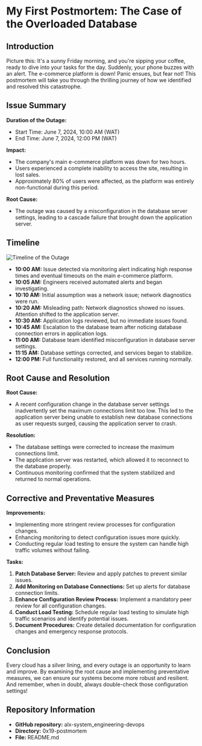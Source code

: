 
# My First Postmortem: The Case of the Overloaded Database

## Introduction

Picture this: It's a sunny Friday morning, and you're sipping your coffee, ready to dive into your tasks for the day. Suddenly, your phone buzzes with an alert. The e-commerce platform is down! Panic ensues, but fear not! This postmortem will take you through the thrilling journey of how we identified and resolved this catastrophe.

## Issue Summary

**Duration of the Outage:**
- Start Time: June 7, 2024, 10:00 AM (WAT)
- End Time: June 7, 2024, 12:00 PM (WAT)

**Impact:**
- The company's main e-commerce platform was down for two hours.
- Users experienced a complete inability to access the site, resulting in lost sales.
- Approximately 80% of users were affected, as the platform was entirely non-functional during this period.

**Root Cause:**
- The outage was caused by a misconfiguration in the database server settings, leading to a cascade failure that brought down the application server.

## Timeline

![Timeline of the Outage](timeline_diagram.jpg)

- **10:00 AM:** Issue detected via monitoring alert indicating high response times and eventual timeouts on the main e-commerce platform.
- **10:05 AM:** Engineers received automated alerts and began investigating.
- **10:10 AM:** Initial assumption was a network issue; network diagnostics were run.
- **10:20 AM:** Misleading path: Network diagnostics showed no issues. Attention shifted to the application server.
- **10:30 AM:** Application logs reviewed, but no immediate issues found.
- **10:45 AM:** Escalation to the database team after noticing database connection errors in application logs.
- **11:00 AM:** Database team identified misconfiguration in database server settings.
- **11:15 AM:** Database settings corrected, and services began to stabilize.
- **12:00 PM:** Full functionality restored, and all services running normally.

## Root Cause and Resolution

**Root Cause:**
- A recent configuration change in the database server settings inadvertently set the maximum connections limit too low. This led to the application server being unable to establish new database connections as user requests surged, causing the application server to crash.

**Resolution:**
- The database settings were corrected to increase the maximum connections limit.
- The application server was restarted, which allowed it to reconnect to the database properly.
- Continuous monitoring confirmed that the system stabilized and returned to normal operations.

## Corrective and Preventative Measures

**Improvements:**
- Implementing more stringent review processes for configuration changes.
- Enhancing monitoring to detect configuration issues more quickly.
- Conducting regular load testing to ensure the system can handle high traffic volumes without failing.

**Tasks:**
1. **Patch Database Server:** Review and apply patches to prevent similar issues.
2. **Add Monitoring on Database Connections:** Set up alerts for database connection limits.
3. **Enhance Configuration Review Process:** Implement a mandatory peer review for all configuration changes.
4. **Conduct Load Testing:** Schedule regular load testing to simulate high traffic scenarios and identify potential issues.
5. **Document Procedures:** Create detailed documentation for configuration changes and emergency response protocols.

## Conclusion

Every cloud has a silver lining, and every outage is an opportunity to learn and improve. By examining the root cause and implementing preventative measures, we can ensure our systems become more robust and resilient. And remember, when in doubt, always double-check those configuration settings!

## Repository Information
- **GitHub repository:** alx-system_engineering-devops
- **Directory:** 0x19-postmortem
- **File:** README.md
